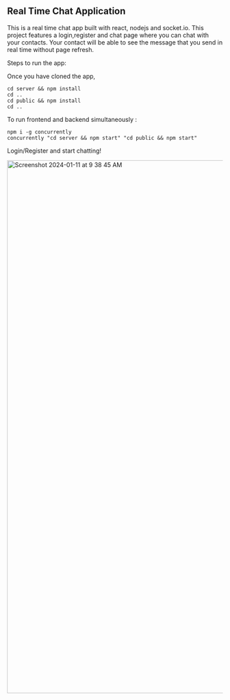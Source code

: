 ## Real Time Chat Application

This is a real time chat app built with react, nodejs and socket.io. This project features a login,register and chat page where you can chat with your contacts. Your contact will be able to see the message that you send in real time without page refresh.

Steps to run the app:

Once you have cloned the app,

```
cd server && npm install
cd ..
cd public && npm install
cd ..
```

To run frontend and backend simultaneously :

```
npm i -g concurrently 
concurrently "cd server && npm start" "cd public && npm start"
```

Login/Register and start chatting!




<img width="1245" alt="Screenshot 2024-01-11 at 9 38 45 AM" src="https://github.com/Harshini3228/snappy-chat-app/assets/20380815/fb3caff7-23e2-4efd-bfd3-901a3df5c73f">


